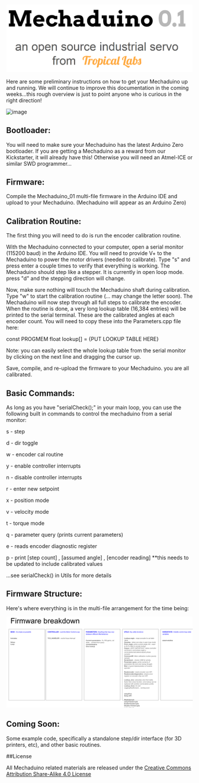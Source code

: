 ![image](images/header.PNG)

Here are some preliminary instructions on how to get your Mechaduino up and running.  We will continue to improve this documentation in the coming weeks...this rough overview is just to point anyone who is curious in the right direction!

![image](images/example1.gif)

## Bootloader:
You will need to make sure your Mechaduino has the latest Arduino Zero bootloader.  If you are getting a Mechaduino as a reward from our Kickstarter, it will already have this! Otherwise you will need an Atmel-ICE or similar SWD programmer...

## Firmware:

Compile the Mechaduino_01 multi-file firmware in the Arduino IDE and upload to your Mechaduino.  (Mechaduino will appear as an Arduino Zero)


## Calibration Routine:

The first thing you will need to do is run the encoder calibration routine.

With the Mechaduino connected to your computer, open a serial monitor (115200 baud) in the Arduino IDE.  You will need to provide V+ to the Mechaduino to power the motor drivers (needed to calibrate).  Type "s" and press enter a couple times to verify that everything is working.  The Mechaduino should step like a stepper.  It is currently in open loop mode.  press "d" and the stepping direction will change.  

Now, make sure nothing will touch the Mechaduino shaft during calibration. Type "w"  to start the calibration routine (... may change the letter soon).  The Mechaduino will now step through all full steps to calibrate the encoder.   When the routine is done, a very long lookup table (16,384 entries) will be printed to the serial terminal.  These are the calibrated angles at each encoder count.  You will need to copy these into the Parameters.cpp file here:

const PROGMEM float lookup[] = {PUT LOOKUP TABLE HERE}

Note: you can easily select the whole lookup table from the serial monitor by clicking on the next line and dragging the cursor up.

Save, compile, and re-upload the firmware to your Mechaduino.  you are all calibrated.

## Basic Commands:

As long as you have "serialCheck();" in your main loop, you can use the following built in commands to control the mechaduino from a serial monitor:

  s  -  step

  d  -  dir toggle

  w  -  encoder cal routine
  
  y  -  enable controller interrupts

  n  - disable controller interrupts

  r  -  enter new setpoint

  x  - position mode

  v  -  velocity mode

  t  -  torque mode

  q  - parameter query (prints current parameters)

  e  -  reads encoder diagnostic register 

  p  -  print [step count] , [assumed angle] , [encoder reading]  **this needs to be updated to include calibrated values

  ...see serialCheck() in Utils for more details
  
## Firmware Structure:

Here's where everything is in the multi-file arrangement for the time being:

![image](images/firmware_structure.PNG)

## Coming Soon:

Some example code, specifically a standalone step/dir interface (for 3D printers, etc), and other basic routines.


##License

All Mechaduino related materials are released under the
[Creative Commons Attribution Share-Alike 4.0 License](https://creativecommons.org/licenses/by-sa/4.0/)
